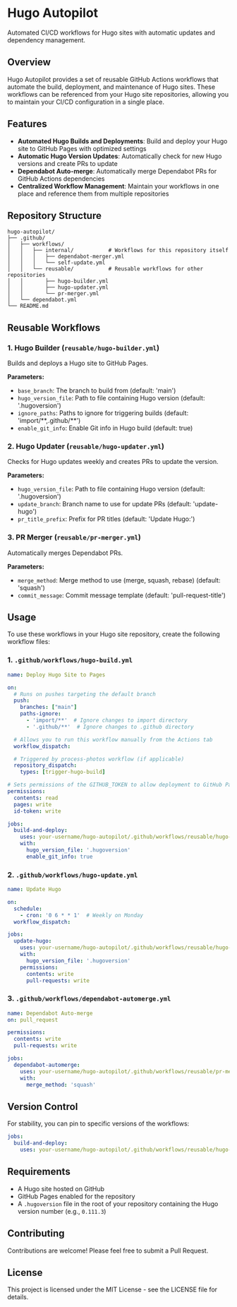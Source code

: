 # Hugo Autopilot

Automated CI/CD workflows for Hugo sites with automatic updates and dependency management.

## Overview

Hugo Autopilot provides a set of reusable GitHub Actions workflows that automate the build, deployment, and maintenance of Hugo sites. These workflows can be referenced from your Hugo site repositories, allowing you to maintain your CI/CD configuration in a single place.

## Features

- **Automated Hugo Builds and Deployments**: Build and deploy your Hugo site to GitHub Pages with optimized settings
- **Automatic Hugo Version Updates**: Automatically check for new Hugo versions and create PRs to update
- **Dependabot Auto-merge**: Automatically merge Dependabot PRs for GitHub Actions dependencies
- **Centralized Workflow Management**: Maintain your workflows in one place and reference them from multiple repositories

## Repository Structure

```
hugo-autopilot/
├── .github/
│   ├── workflows/
│   │   ├── internal/           # Workflows for this repository itself
│   │   │   ├── dependabot-merger.yml
│   │   │   └── self-update.yml
│   │   └── reusable/           # Reusable workflows for other repositories
│   │       ├── hugo-builder.yml
│   │       ├── hugo-updater.yml
│   │       └── pr-merger.yml
│   └── dependabot.yml
└── README.md
```

## Reusable Workflows

### 1. Hugo Builder (`reusable/hugo-builder.yml`)

Builds and deploys a Hugo site to GitHub Pages.

**Parameters:**
- `base_branch`: The branch to build from (default: 'main')
- `hugo_version_file`: Path to file containing Hugo version (default: '.hugoversion')
- `ignore_paths`: Paths to ignore for triggering builds (default: 'import/\*\*,.github/\*\*')
- `enable_git_info`: Enable Git info in Hugo build (default: true)

### 2. Hugo Updater (`reusable/hugo-updater.yml`)

Checks for Hugo updates weekly and creates PRs to update the version.

**Parameters:**
- `hugo_version_file`: Path to file containing Hugo version (default: '.hugoversion')
- `update_branch`: Branch name to use for update PRs (default: 'update-hugo')
- `pr_title_prefix`: Prefix for PR titles (default: 'Update Hugo:')

### 3. PR Merger (`reusable/pr-merger.yml`)

Automatically merges Dependabot PRs.

**Parameters:**
- `merge_method`: Merge method to use (merge, squash, rebase) (default: 'squash')
- `commit_message`: Commit message template (default: 'pull-request-title')

## Usage

To use these workflows in your Hugo site repository, create the following workflow files:

### 1. `.github/workflows/hugo-build.yml`

```yaml
name: Deploy Hugo Site to Pages

on:
  # Runs on pushes targeting the default branch
  push:
    branches: ["main"]
    paths-ignore:
      - 'import/**'  # Ignore changes to import directory
      - '.github/**'  # Ignore changes to .github directory

  # Allows you to run this workflow manually from the Actions tab
  workflow_dispatch:

  # Triggered by process-photos workflow (if applicable)
  repository_dispatch:
    types: [trigger-hugo-build]

# Sets permissions of the GITHUB_TOKEN to allow deployment to GitHub Pages
permissions:
  contents: read
  pages: write
  id-token: write

jobs:
  build-and-deploy:
    uses: your-username/hugo-autopilot/.github/workflows/reusable/hugo-builder.yml@main
    with:
      hugo_version_file: '.hugoversion'
      enable_git_info: true
```

### 2. `.github/workflows/hugo-update.yml`

```yaml
name: Update Hugo

on:
  schedule:
    - cron: '0 6 * * 1'  # Weekly on Monday
  workflow_dispatch:

jobs:
  update-hugo:
    uses: your-username/hugo-autopilot/.github/workflows/reusable/hugo-updater.yml@main
    with:
      hugo_version_file: '.hugoversion'
    permissions:
      contents: write
      pull-requests: write
```

### 3. `.github/workflows/dependabot-automerge.yml`

```yaml
name: Dependabot Auto-merge
on: pull_request

permissions:
  contents: write
  pull-requests: write

jobs:
  dependabot-automerge:
    uses: your-username/hugo-autopilot/.github/workflows/reusable/pr-merger.yml@main
    with:
      merge_method: 'squash'
```

## Version Control

For stability, you can pin to specific versions of the workflows:

```yaml
jobs:
  build-and-deploy:
    uses: your-username/hugo-autopilot/.github/workflows/reusable/hugo-builder.yml@v1.0.0
```

## Requirements

- A Hugo site hosted on GitHub
- GitHub Pages enabled for the repository
- A `.hugoversion` file in the root of your repository containing the Hugo version number (e.g., `0.111.3`)

## Contributing

Contributions are welcome! Please feel free to submit a Pull Request.

## License

This project is licensed under the MIT License - see the LICENSE file for details.

